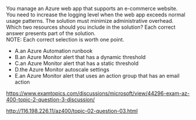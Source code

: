 You manage an Azure web app that supports an e-commerce website.<br/>You need to increase the logging level when the web app exceeds normal usage patterns. The solution must minimize administrative overhead.<br/>Which two resources should you include in the solution? Each correct answer presents part of the solution.<br/>NOTE: Each correct selection is worth one point.<br/><ul><li class="multi-choice-item correct-hidden"><span class="multi-choice-letter" data-choice-letter="A">A.</span>an Azure Automation runbook</li><li class="multi-choice-item correct-hidden"><span class="multi-choice-letter" data-choice-letter="B">B.</span>an Azure Monitor alert that has a dynamic threshold</li><li class="multi-choice-item"><span class="multi-choice-letter" data-choice-letter="C">C.</span>an Azure Monitor alert that has a static threshold</li><li class="multi-choice-item"><span class="multi-choice-letter" data-choice-letter="D">D.</span>the Azure Monitor autoscale settings</li><li class="multi-choice-item"><span class="multi-choice-letter" data-choice-letter="E">E.</span>an Azure Monitor alert that uses an action group that has an email action</li></ul><p><a href="https://www.examtopics.com/discussions/microsoft/view/44296-exam-az-400-topic-2-question-3-discussion/">https://www.examtopics.com/discussions/microsoft/view/44296-exam-az-400-topic-2-question-3-discussion/</a></p><p><a href="http://116.198.226.11/az400/topic-02-question-03.html">http://116.198.226.11/az400/topic-02-question-03.html</a></p><script src="https://giscus.app/client.js"                    data-repo="azsamples/az204"                    data-repo-id="R_kgDOMRXzDQ"                    data-category="General"                    data-category-id="DIC_kwDOMRXzDc4Cgi27"                    data-mapping="pathname"                    data-strict="0"                    data-reactions-enabled="0"                    data-emit-metadata="0"                    data-input-position="bottom"                    data-theme="preferred_color_scheme"                    data-lang="en"                    crossorigin="anonymous"                    async>                    </script>